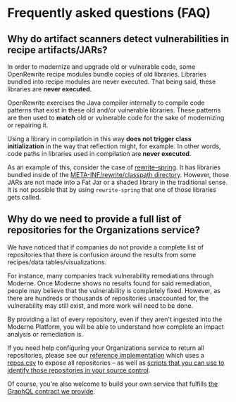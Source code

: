 # Frequently asked questions (FAQ)

## Why do artifact scanners detect vulnerabilities in recipe artifacts/JARs?

In order to modernize and upgrade old or vulnerable code, some OpenRewrite recipe modules bundle copies of old libraries. Libraries bundled into recipe modules are never executed. That being said, these libraries are **never executed**.

OpenRewrite exercises the Java compiler internally to compile code patterns that exist in these old and/or vulnerable libraries. These patterns are then used to **match** old or vulnerable code for the sake of modernizing or repairing it.

Using a library in compilation in this way **does not trigger class initialization** in the way that reflection might, for example. In other words, code paths in libraries used in compilation are **never executed**.

As an example of this, consider the case of [rewrite-spring](https://github.com/openrewrite/rewrite-spring). It has libraries bundled inside of the [META-INF/rewrite/classpath directory](https://github.com/openrewrite/rewrite-spring/tree/main/src/main/resources/META-INF/rewrite). However, those JARs are not made into a Fat Jar or a shaded library in the traditional sense. It is not possible that by using `rewrite-spring` that one of those libraries gets called.

## Why do we need to provide a full list of repositories for the Organizations service?

We have noticed that if companies do not provide a complete list of repositories that there is confusion around the results from some recipes/data tables/visualizations. 

For instance, many companies track vulnerability remediations through Moderne. Once Moderne shows no results found for said remediation, people may believe that the vulnerability is completely fixed. However, as there are hundreds or thousands of repositories unaccounted for, the vulnerability may still exist, and more work will need to be done.

By providing a list of every repository, even if they aren't ingested into the Moderne Platform, you will be able to understand how complete an impact analysis or remediation is.

If you need help configuring your Organizations service to return all repositories, please see our [reference implementation](https://github.com/moderneinc/moderne-organizations) which uses a [repos.csv](https://github.com/moderneinc/moderne-organizations/blob/main/src/main/resources/repos.csv) to expose all repositories – as well as [scripts that you can use to identify those repositories in your source control](https://github.com/moderneinc/moderne-organizations/tree/main/repo-fetchers).

Of course, you're also welcome to build your own service that fulfills [the GraphQL contract we provide](https://github.com/moderneinc/moderne-organizations/blob/main/src/main/resources/schema/moderne-organizations.graphqls). 
